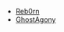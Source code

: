 * [Reb0rn](http://127.0.0.1:43110/1MA1VrH2QhSTKzouL8h75AnMtCd67QaGzE)
* [GhostAgony](http://127.0.0.1:43110/19YiVATHsMPp6s2oUHZmuqGK6NS7f9XTSB)